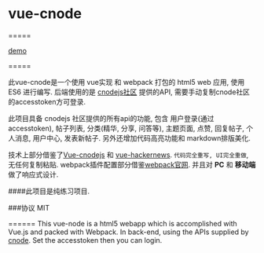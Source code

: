 # vue-cnode

=====

[demo](http://project.fanlinfeng.com/vue-cnode)

=====

此vue-cnode是一个使用 vue实现 和 webpack 打包的 html5 web 应用, 使用 ES6 进行编写. 后端使用的是 [cnodejs社区](https://cnodejs.org/) 提供的API, 需要手动复制cnode社区的accesstoken方可登录. 

此项目具备 cnodejs 社区提供的所有api的功能, 包含 用户登录(通过accesstoken), 帖子列表, 分类(精华, 分享, 问答等), 主题页面, 点赞, 回复帖子, 个人消息, 用户中心, 发表新帖子. 另外还增加代码高亮功能和 markdown排版美化.

技术上部分借鉴了[Vue-cnodejs](https://github.com/shinygang/Vue-cnodejs) 和 [vue-hackernews](https://github.com/vuejs/vue-hackernews). ```代码完全重写, UI完全重做```, 无任何复制粘贴. webpack插件配置部分借鉴[webpack官网](http://webpack.github.io/docs/webpack-dev-server.html). 并且对 **PC** 和 **移动端** 做了响应式设计. 

####此项目是纯练习项目.


###协议
MIT



======
This vue-node is a html5 webapp which is accomplished with Vue.js and packed with Webpack. In back-end, using the APIs supplied by [cnode](https://cnodejs.org/). Set the accesstoken then you can login.